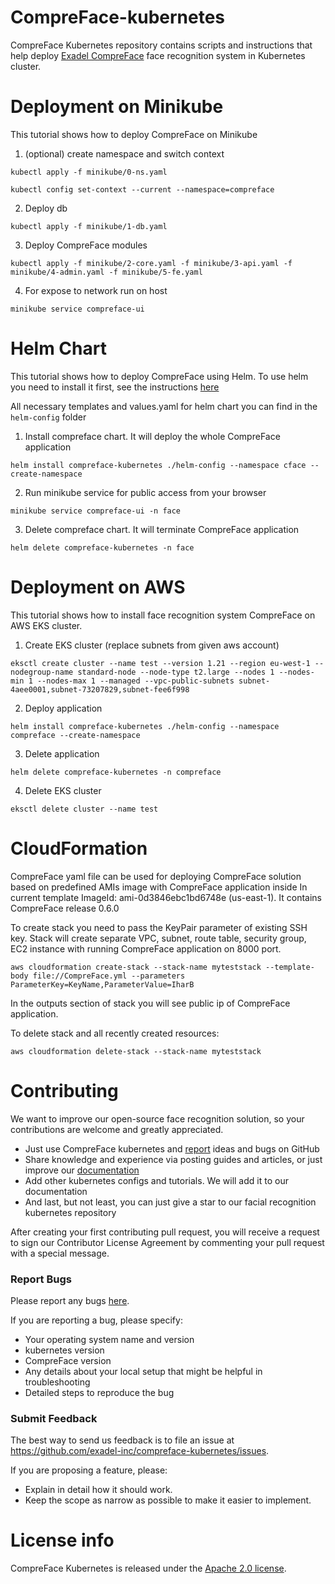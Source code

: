 # CompreFace-kubernetes

CompreFace Kubernetes repository contains scripts and instructions that help deploy [Exadel CompreFace](https://github.com/exadel-inc/CompreFace) face recognition system in Kubernetes cluster.

# Deployment on Minikube
This tutorial shows how to deploy CompreFace on Minikube

1. (optional) create namespace and switch context
```commandline
kubectl apply -f minikube/0-ns.yaml
```

```commandline
kubectl config set-context --current --namespace=compreface
```

2. Deploy db
```commandline
kubectl apply -f minikube/1-db.yaml
```

3. Deploy CompreFace modules
```commandline
kubectl apply -f minikube/2-core.yaml -f minikube/3-api.yaml -f minikube/4-admin.yaml -f minikube/5-fe.yaml
```

4. For expose to network run on host
```commandline
minikube service compreface-ui
```

# Helm Chart
This tutorial shows how to deploy CompreFace using Helm. To use helm you need to install it first, see the instructions [here](https://helm.sh/docs/intro/install/)

All necessary templates and values.yaml for helm chart you can find in the `helm-config` folder

1. Install compreface chart. It will deploy the whole CompreFace application
```commandline
helm install compreface-kubernetes ./helm-config --namespace cface --create-namespace
```

2. Run minikube service for public access from your browser
```commandline
minikube service compreface-ui -n face
```

3. Delete compreface chart. It will terminate CompreFace application
```commandline
helm delete compreface-kubernetes -n face
```
# Deployment on AWS
This tutorial shows how to install face recognition system CompreFace on AWS EKS cluster.

1. Create EKS cluster (replace subnets from given aws account)
```commandline
eksctl create cluster --name test --version 1.21 --region eu-west-1 --nodegroup-name standard-node --node-type t2.large --nodes 1 --nodes-min 1 --nodes-max 1 --managed --vpc-public-subnets subnet-4aee0001,subnet-73207829,subnet-fee6f998
```

2. Deploy application
```commandline
helm install compreface-kubernetes ./helm-config --namespace compreface --create-namespace
```

3. Delete application
```commandline
helm delete compreface-kubernetes -n compreface
```

4. Delete EKS cluster
```commandline
eksctl delete cluster --name test
```
# CloudFormation
CompreFace yaml file can be used for deploying CompreFace solution based on predefined AMIs image with CompreFace application inside
In current template ImageId: ami-0d3846ebc1bd6748e (us-east-1). It contains CompreFace release 0.6.0

To create stack you need to pass the KeyPair parameter of existing SSH key.
Stack will create separate VPC, subnet, route table, security group, EC2 instance with running CompreFace application on 8000 port.
```commandline
aws cloudformation create-stack --stack-name myteststack --template-body file://CompreFace.yml --parameters ParameterKey=KeyName,ParameterValue=IharB
```
In the outputs section of stack you will see public ip of CompreFace application.

To delete stack and all recently created resources:
```commandline
aws cloudformation delete-stack --stack-name myteststack
```

# Contributing

We want to improve our open-source face recognition solution, so your contributions are welcome and greatly appreciated.

* Just use CompreFace kubernetes and [report](https://github.com/exadel-inc/compreface-kubernetes/issues) ideas and bugs on GitHub
* Share knowledge and experience via posting guides and articles, or just improve our [documentation](https://github.com/exadel-inc/compreface-kubernetes)
* Add other kubernetes configs and tutorials. We will add it to our documentation
* And last, but not least, you can just give a star to our facial recognition kubernetes repository

After creating your first contributing pull request, you will receive a request to sign our Contributor License Agreement by commenting your pull request with a special message.

### Report Bugs

Please report any bugs [here](https://github.com/exadel-inc/compreface-kubernetes/issues).

If you are reporting a bug, please specify:

- Your operating system name and version
- kubernetes version
- CompreFace version
- Any details about your local setup that might be helpful in troubleshooting
- Detailed steps to reproduce the bug


### Submit Feedback

The best way to send us feedback is to file an issue at https://github.com/exadel-inc/compreface-kubernetes/issues.

If you are proposing a feature, please:

- Explain in detail how it should work.
- Keep the scope as narrow as possible to make it easier to implement.


# License info

CompreFace Kubernetes is released under the [Apache 2.0 license](https://www.apache.org/licenses/LICENSE-2.0.html).